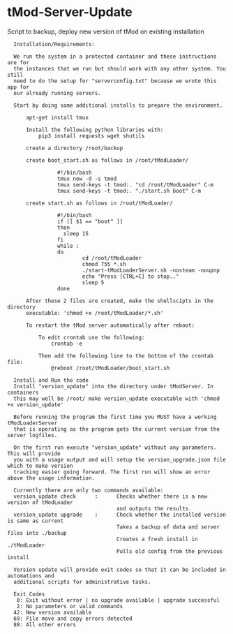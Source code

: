 # tMod-Server-Update
Script to backup, deploy new version of tMod on existing installation

      Installation/Requirements:

      We run the system in a protected container and these instructions are for
      the instances that we run but should work with any other system. You still
      need to do the setup for "serverconfig.txt" because we wrote this app for
      our already running servers.

      Start by doing some additional installs to prepare the environment.

          apt-get install tmux

          Install the following python libraries with:
              pip3 install requests wget shutils

          create a directory /root/backup

          create boot_start.sh as follows in /root/tModLoader/

                    #!/bin/bash
                    tmux new -d -s tmod
                    tmux send-keys -t tmod:. "cd /root/tModLoader" C-m
                    tmux send-keys -t tmod:. "./start.sh boot" C-m

          create start.sh as follows in /root/tModLoader/

                    #!/bin/bash
                    if [[ $1 == "boot" ]]
                    then
                      sleep 15
                    fi
                    while :
                    do
                            cd /root/tModLoader
                            chmod 755 *.sh
                            ./start-tModLoaderServer.sh -nosteam -noupnp
                            echo "Press [CTRL+C] to stop.."
                            sleep 5
                    done

          After these 2 files are created, make the shellscipts in the directory
          executable: 'chmod +x /root/tModLoader/*.sh'

          To restart the tMod server automatically after reboot:

              To edit crontab use the following:
                  crontab -e

              Then add the following line to the bottom of the crontab file:
                  @reboot /root/tModLoader/boot_start.sh

      Install and Run the code
      Install "version_update" into the directory under tModServer. In containers
      this may well be /root/ make version_update executable with 'chmod +x version_update'

      Before running the program the first time you MUST have a working tModLoaderServer
      that is operating as the program gets the current version from the server logfiles.
      
      On the first run execute "version_update" without any parameters. This will provide
      you with a usage output and will setup the version_upgrade.json file which to make version
      tracking easier going forward. The first run will show an error above the usage information.

      Currently there are only two commands available:
      version_update check      :      Checks whether there is a new version of tModLoader
                                       and outputs the results.
      version_update upgrade    :      Check whether the installed version is same as current
                                       Takes a backup of data and server files into ./backup
                                       Creates a fresh install in ./tModLoader
                                       Pulls old config from the previous install

      Version update will provide exit codes so that it can be included in automations and
      additional scripts for administrative tasks.

      Exit Codes
       0: Exit without error | no upgrade available | upgrade successful
       2: No parameters or valid commands
      42: New version available
      69: File move and copy errors detected
      88: All other errors

